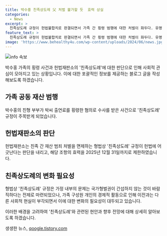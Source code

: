 ```yaml
---
title: 박수홍 친족상도례 父 처벌 불가할 듯  효력 상실
categories:
  - News
excerpt: >
  친족상도례 규정이 헌법불합치로 판결되면서 가족 간 횡령 범행에 대한 처벌이 화두다. 유명 방송인 박수홍의 가족 횡령 사건이 대표적으로 논의되며, 헌재는 가족 간 경제적 착취 문제를 지적했다. 친족상도례 폐지 주장이 제기되었지만, 국회의 개정안은 여러 차례 무산됐고, 헌재의 판결이 국회에 개선 입법을 요구하게 됐다. 법조계는 피해자의 고소가 있어야 처벌 가능한 친고죄로의 법 개정이 유력시되고 있다. [헌재 판결으로 친족상도례 폐지 움직임 가속화] #헌재 #가족횡령 #친고죄
feature_text: >
  친족상도례 규정이 헌법불합치로 판결되면서 가족 간 횡령 범행에 대한 처벌이 화두다. 유명 방송인 박수홍의 가족 횡령 사건이 대표적으로 논의되며, 헌재는 가족 간 경제적 착취 문제를 지적했다. 친족상도례 폐지 주장이 제기되었지만, 국회의 개정안은 여러 차례 무산됐고, 헌재의 판결이 국회에 개선 입법을 요구하게 됐다. 법조계는 피해자의 고소가 있어야 처벌 가능한 친고죄로의 법 개정이 유력시되고 있다. [헌재 판결으로 친족상도례 폐지 움직임 가속화] #헌재 #가족횡령 #친고죄
image: 'https://www.behealthy4u.com/wp-content/uploads/2024/06/news.jpg'
---
```


<p><img src="https://www.behealthy4u.com/wp-content/uploads/2024/06/news.jpg" alt="info 속보" /></p>

<p>박수홍 가족의 횡령 사건과 헌법재판소의 '친족상도례'에 대한 판단으로 인해 사회적 관심이 모아지고 있는 상황입니다. 이에 대한 포괄적인 정보를 제공하는 블로그 글을 작성해보도록 하겠습니다.</p>

<h2>가족 공동 재산 범행</h2>

<p>박수홍의 친형 부부가 박씨 출연료를 횡령한 혐의로 수사를 받은 사건으로 '친족상도례' 규정이 주목받게 되었습니다.</p>

<h2>헌법재판소의 판단</h2>

<p>헌법재판소는 친족 간 재산 범죄 처벌을 면제하는 형법상 '친족상도례' 규정이 헌법에 어긋난다는 판단을 내리고, 해당 조항의 효력을 2025년 12월 31일까지로 제한하였습니다.</p>

<h2>친족상도례의 변화 필요성</h2>

<p>형법상 '친족상도례' 규정은 가정 내부의 문제는 국가형벌권이 간섭하지 않는 것이 바람직하다는 전제로 마련되었으나, 가족 구성원 개인의 경제적 활동으로 인해 이전과는 다른 사회적 현실이 부각되면서 이에 대한 변화의 필요성이 대두되고 있습니다.</p>

<p>이러한 배경을 고려하여 '친족상도례'와 관련된 현안과 향후 전망에 대해 상세히 알아보도록 하겠습니다.</p>
생생한 뉴스, <a href="https://qoogle.tistory.com" rel="dofollow">qoogle.tistory.com</a>


